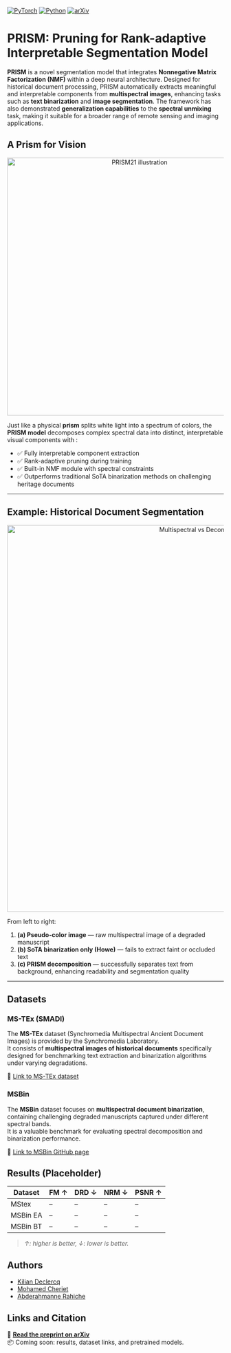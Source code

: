 [![PyTorch](https://img.shields.io/badge/PyTorch-ee4c2c?logo=pytorch&logoColor=white)](#)  [![Python](https://img.shields.io/badge/Python-3776AB?logo=python&logoColor=fff)](#)  [![arXiv](https://img.shields.io/badge/arXiv-<INDEX>-b31b1b.svg)](https://arxiv.org/abs/<INDEX>)

# **PRISM**: Pruning for Rank-adaptive Interpretable Segmentation Model

**PRISM** is a novel segmentation model that integrates **Nonnegative Matrix Factorization (NMF)** within a deep neural architecture. Designed for historical document processing, PRISM automatically extracts meaningful and interpretable components from **multispectral images**, enhancing tasks such as **text binarization** and **image segmentation**. The framework has also demonstrated **generalization capabilities** to the **spectral unmixing** task, making it suitable for a broader range of remote sensing and imaging applications.

## A Prism for Vision

<p align="center">
  <img src="https://github.com/user-attachments/assets/d56ca3a3-65b6-43e0-977e-4528beff784b" alt="PRISM21 illustration" width="600">
</p>

Just like a physical **prism** splits white light into a spectrum of colors, the **PRISM model** decomposes complex spectral data into distinct, interpretable visual components with :

- ✅ Fully interpretable component extraction  
- ✅ Rank-adaptive pruning during training  
- ✅ Built-in NMF module with spectral constraints  
- ✅ Outperforms traditional SoTA binarization methods on challenging heritage documents

---

## Example: Historical Document Segmentation

<p align="center">
  <img src="https://github.com/user-attachments/assets/bd1d82d7-4747-4fec-8c65-f68158c51b0d" alt="Multispectral vs Decomposition" width="900">
</p>

From left to right:

1. **(a) Pseudo-color image** — raw multispectral image of a degraded manuscript  
2. **(b) SoTA binarization only (Howe)** — fails to extract faint or occluded text  
3. **(c) PRISM decomposition** — successfully separates text from background, enhancing readability and segmentation quality

---

## Datasets
### MS-TEx (SMADI)

The **MS-TEx** dataset (Synchromedia Multispectral Ancient Document Images) is provided by the Synchromedia Laboratory.  
It consists of **multispectral images of historical documents** specifically designed for benchmarking text extraction and binarization algorithms under varying degradations.

🔗 [Link to MS-TEx dataset](https://tc11.cvc.uab.es/datasets/SMADI_1)

### MSBin

The **MSBin** dataset focuses on **multispectral document binarization**, containing challenging degraded manuscripts captured under different spectral bands.  
It is a valuable benchmark for evaluating spectral decomposition and binarization performance.

🔗 [Link to MSBin GitHub page](https://github.com/hollaus/msbin)



## Results (Placeholder)

| Dataset     | FM ↑     | DRD ↓    | NRM ↓    | PSNR ↑   |
|-------------|----------|----------|----------|----------|
| MStex  | –        | –        | –        | –        |
| MSBin EA  | –        | –        | –        | –        |
| MSBin BT | –      | –        | –        | –        |


> *↑: higher is better, ↓: lower is better.*


## Authors

- [Kilian Declercq](https://www.github.com/Kilian-Declercq)  
- [Mohamed Cheriet](https://profs.etsmtl.ca/mcheriet/)
- [Abderahmanne Rahiche]()


## Links and Citation

📄 **[Read the preprint on arXiv](https://arxiv.org/abs/<INDEX>)**  
📦 Coming soon: results, dataset links, and pretrained models.
